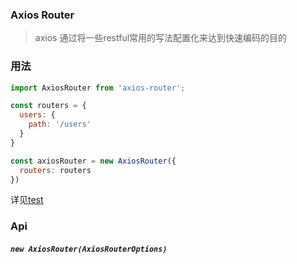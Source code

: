 ### Axios Router

> axios 通过将一些restful常用的写法配置化来达到快速编码的目的

### 用法

```javascript
import AxiosRouter from 'axios-router';

const routers = {
  users: {
    path: '/users'
  }
}

const axiosRouter = new AxiosRouter({
  routers: routers
})
```

详见[test](./__tests__/axios-router.ts)

### Api

##### `new AxiosRouter(AxiosRouterOptions)`
